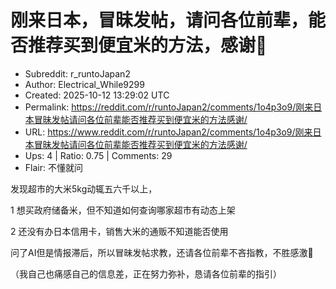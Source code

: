 # 刚来日本，冒昧发帖，请问各位前辈，能否推荐买到便宜米的方法，感谢🙏

- Subreddit: r_runtoJapan2
- Author: Electrical_While9299
- Created: 2025-10-12 13:29:02 UTC
- Permalink: https://reddit.com/r/runtoJapan2/comments/1o4p3o9/刚来日本冒昧发帖请问各位前辈能否推荐买到便宜米的方法感谢/
- URL: https://www.reddit.com/r/runtoJapan2/comments/1o4p3o9/刚来日本冒昧发帖请问各位前辈能否推荐买到便宜米的方法感谢/
- Ups: 4 | Ratio: 0.75 | Comments: 29
- Flair: 不懂就问


发现超市的大米5kg动辄五六千以上，

1 想买政府储备米，但不知道如何查询哪家超市有动态上架

2 还没有办日本信用卡，销售大米的通贩不知道能否使用

问了AI但是情报滞后，所以冒昧发帖求教，还请各位前辈不吝指教，不胜感激🙏

（我自己也痛感自己的信息差，正在努力弥补，恳请各位前辈的指引）


